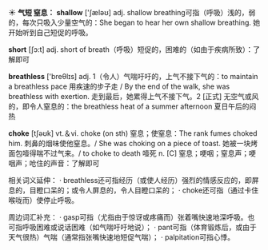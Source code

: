 ☀ <span class="category">**气短 窒息：**</span>
<span class="vocabulary">**shallow**</span> ['ʃæləʊ] 
<span class="definition">adj. shallow breathing可指（呼吸）浅的，弱的，每次只吸入少量空气的：</span>She began to hear her own shallow breathing. 她开始听到自己短促的呼吸。

<span class="vocabulary">**short**</span> [ʃɔ:t] 
<span class="definition">adj. short of breath（呼吸）短促的，困难的（如由于疾病所致）：</span>了解即可

<span class="vocabulary">**breathless**</span> ['breθlɪs] 
<span class="definition">adj. 1（令人）气喘吁吁的，上气不接下气的：</span>to maintain a breathless pace 用疾速的步子走 / By the end of the walk, she was breathless with exertion. 走到最后，她累得上气不接下气。<span class="definition">2 [正式] 无空气或风的，即令人窒息的：</span>the breathless heat of a summer afternoon 夏日午后的闷热

<span class="vocabulary">**choke**</span> [tʃəʊk] 
<span class="definition">vt.＆vi. choke (on sth) 窒息；使窒息：</span>The rank fumes choked him. 刺鼻的烟味使他窒息。/ She was choking on a piece of toast. 她被一块烤面包噎得喘不过气来。/ to choke to death 噎死 <span class="definition">n. [C] 窒息；哽咽；窒息声；哽咽声；呛住的声音：</span>了解即可

相关词义延伸：
· breathless还可指经历（或使人经历）强烈的情感反应的，即屏息的，目瞪口呆的；或令人屏息的，令人目瞪口呆的；
· choke还可指（通过卡住喉咙而）使停止呼吸。
           
周边词汇补充：
· gasp可指（尤指由于惊讶或疼痛而）张着嘴快速地深呼吸。也可指呼吸困难或说话困难（如气喘吁吁地说）；
· pant可指（体育锻炼后，或由于天气很热）气喘（通常指张嘴快速地短促气喘）；
· palpitation可指心悸。

